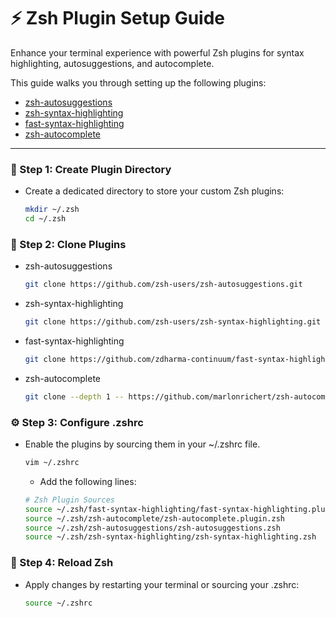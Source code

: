 # ⚡️ Zsh Plugin Setup Guide

Enhance your terminal experience with powerful Zsh plugins for syntax highlighting, autosuggestions, and autocomplete.

This guide walks you through setting up the following plugins:

- [zsh-autosuggestions](https://github.com/zsh-users/zsh-autosuggestions)
- [zsh-syntax-highlighting](https://github.com/zsh-users/zsh-syntax-highlighting)
- [fast-syntax-highlighting](https://github.com/zdharma-continuum/fast-syntax-highlighting)
- [zsh-autocomplete](https://github.com/marlonrichert/zsh-autocomplete)

---

### 📁 Step 1: Create Plugin Directory

  - Create a dedicated directory to store your custom Zsh plugins:
    ```bash
    mkdir ~/.zsh
    cd ~/.zsh
    ```

### 🔌 Step 2: Clone Plugins
  - zsh-autosuggestions
    ```bash
    git clone https://github.com/zsh-users/zsh-autosuggestions.git
    ```
  - zsh-syntax-highlighting
    ```bash
    git clone https://github.com/zsh-users/zsh-syntax-highlighting.git
    ```

  - fast-syntax-highlighting
    ```bash
    git clone https://github.com/zdharma-continuum/fast-syntax-highlighting.git
    ```
  - zsh-autocomplete
    ```bash
    git clone --depth 1 -- https://github.com/marlonrichert/zsh-autocomplete.git
    ```
### ⚙️ Step 3: Configure .zshrc
  - Enable the plugins by sourcing them in your ~/.zshrc file.
    ```bash
    vim ~/.zshrc
    ```
    - Add the following lines:
    ```zsh
    # Zsh Plugin Sources
    source ~/.zsh/fast-syntax-highlighting/fast-syntax-highlighting.plugin.zsh
    source ~/.zsh/zsh-autocomplete/zsh-autocomplete.plugin.zsh
    source ~/.zsh/zsh-autosuggestions/zsh-autosuggestions.zsh
    source ~/.zsh/zsh-syntax-highlighting/zsh-syntax-highlighting.zsh
    ```
### 🔄 Step 4: Reload Zsh
  - Apply changes by restarting your terminal or sourcing your .zshrc:
    ```bash
    source ~/.zshrc
    ```
